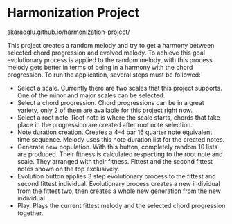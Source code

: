 # Harmonization Project

skaraoglu.github.io/harmonization-project/ 

This project creates a random melody and try to get a harmony between selected chord progression and evolved melody.
To achieve this goal evolutionary process is applied to the random melody, with this process melody gets better in terms of being in a harmony with the chord progression.
To run the application, several steps must be followed:
- Select a scale. Currently there are two scales that this project supports. One of the minor and major scales can be selected.
- Select a chord progression. Chord progressions can be in a great variety, only 2 of them are available for this project right now.
- Select a root note. Root note is where the scale starts, chords that take place in the progression are created after root note selection.
- Note duration creation. Creates a 4-4 bar 16 quarter note equivalent time sequence. Melody uses this note duration list for the created notes.
- Generate new population. With this button, completely random 10 lists are produced. Their fitness is calculated respecting to the root note and scale. They arranged with their fitness. Fittest and the second fittest notes shown on the top exclusively.
- Evolution button applies 3 step evolutionary process to the fittest and second fittest individual. Evolutionary process creates a new individual from the fittest two, then creates a whole new generation from the new individual.
- Play. Plays the current fittest melody and the selected chord progression together.
